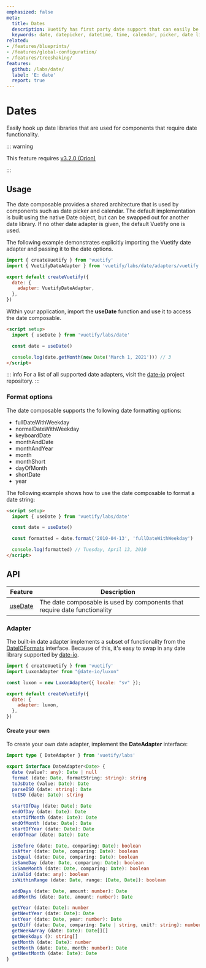 ```yaml
---
emphasized: false
meta:
  title: Dates
  description: Vuetify has first party date support that can easily be swapped for another date library
  keywords: date, datepicker, datetime, time, calendar, picker, date library
related:
- /features/blueprints/
- /features/global-configuration/
- /features/treeshaking/
features:
  github: /labs/date/
  label: 'E: date'
  report: true
---
```


# Dates

Easily hook up date libraries that are used for components that require date functionality.

<page-features />

<entry />

::: warning

This feature requires [v3.2.0 (Orion)](/getting-started/release-notes/?version=v3.2.0)

:::

## Usage

The date composable provides a shared architecture that is used by components such as date picker and calendar. The default implementation is built using the native Date object, but can be swapped out for another date library. If no other date adapter is given, the default Vuetify one is used.

The following example demonstrates explicitly importing the Vuetify date adapter and passing it to the date options.

```js { resource="src/plugins/vuetify.js" }
import { createVuetify } from 'vuetify'
import { VuetifyDateAdapter } from 'vuetify/labs/date/adapters/vuetify'

export default createVuetify({
  date: {
    adapter: VuetifyDateAdapter,
  },
})
```

Within your application, import the **useDate** function and use it to access the date composable.

```html { resource="src/views/Date.vue" }
<script setup>
  import { useDate } from 'vuetify/labs/date'

  const date = useDate()

  console.log(date.getMonth(new Date('March 1, 2021'))) // 3
</script>
```

::: info
For a list of all supported date adapters, visit the [date-io](https://github.com/dmtrKovalenko/date-io#projects) project repository.
:::

### Format options

The date composable supports the following date formatting options:

* fullDateWithWeekday
* normalDateWithWeekday
* keyboardDate
* monthAndDate
* monthAndYear
* month
* monthShort
* dayOfMonth
* shortDate
* year

The following example shows how to use the date composable to format a date string:

```html { resource="src/views/Date.vue" }
<script setup>
  import { useDate } from 'vuetify/labs/date'

  const date = useDate()

  const formatted = date.format('2010-04-13', 'fullDateWithWeekday')

  console.log(formatted) // Tuesday, April 13, 2010
</script>
```

## API

| Feature | Description |
| - | - |
| [useDate](/api/use-date/) | The date composable is used by components that require date functionality |

<api-inline hide-links />

### Adapter

The built-in date adapter implements a subset of functionality from the [DateIOFormats](https://github.com/dmtrKovalenko/date-io/blob/master/packages/core/IUtils.d.ts) interface. Because of this, it's easy to swap in any date library supported by [date-io](https://github.com/dmtrKovalenko/date-io).

```js { resource="src/plugins/vuetify.js" }
import { createVuetify } from 'vuetify'
import LuxonAdapter from "@date-io/luxon"

const luxon = new LuxonAdapter({ locale: "sv" });

export default createVuetify({
  date: {
    adapter: luxon,
  },
})
```

#### Create your own

To create your own date adapter, implement the **DateAdapter** interface:

```ts
import type { DateAdapter } from 'vuetify/labs'

export interface DateAdapter<Date> {
  date (value?: any): Date | null
  format (date: Date, formatString: string): string
  toJsDate (value: Date): Date
  parseISO (date: string): Date
  toISO (date: Date): string

  startOfDay (date: Date): Date
  endOfDay (date: Date): Date
  startOfMonth (date: Date): Date
  endOfMonth (date: Date): Date
  startOfYear (date: Date): Date
  endOfYear (date: Date): Date

  isBefore (date: Date, comparing: Date): boolean
  isAfter (date: Date, comparing: Date): boolean
  isEqual (date: Date, comparing: Date): boolean
  isSameDay (date: Date, comparing: Date): boolean
  isSameMonth (date: Date, comparing: Date): boolean
  isValid (date: any): boolean
  isWithinRange (date: Date, range: [Date, Date]): boolean

  addDays (date: Date, amount: number): Date
  addMonths (date: Date, amount: number): Date

  getYear (date: Date): number
  getNextYear (date: Date): Date
  setYear (date: Date, year: number): Date
  getDiff (date: Date, comparing: Date | string, unit?: string): number
  getWeekArray (date: Date): Date[][]
  getWeekdays (): string[]
  getMonth (date: Date): number
  setMonth (date: Date, month: number): Date
  getNextMonth (date: Date): Date
}
```
